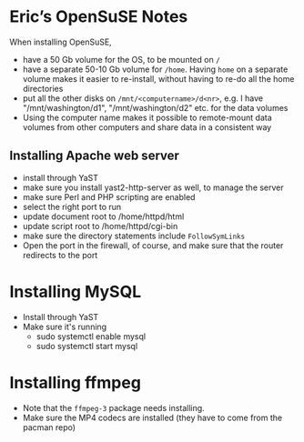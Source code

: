 # Eric’s OpenSuSE Notes

When installing OpenSuSE,
 - have a 50 Gb volume for the OS, to be mounted on `/`
 - have a separate 50-10 Gb volume for `/home`. Having `home` on a separate
   volume makes it easier to re-install, without having to re-do all the
   home directories
 - put all the other disks on `/mnt/<computername>/d<nr>`, e.g.
   I have "/mnt/washington/d1", "/mnt/washington/d2" etc. for the data
   volumes
 - Using the computer name makes it possible to remote-mount data volumes
   from other computers and share data in a consistent way

## Installing Apache web server

 - install through YaST
 - make sure you install yast2-http-server as well, to manage the server
 - make sure Perl and PHP scripting are enabled
 - select the right port to run
 - update document root to /home/httpd/html
 - update script root to /home/httpd/cgi-bin
 - make sure the directory statements include `FollowSymLinks`
 - Open the port in the firewall, of course, and make sure that the router
   redirects to the port

# Installing MySQL
 - Install through YaST
 - Make sure it's running
    - sudo systemctl enable mysql
    - sudo systemctl start mysql

# Installing ffmpeg
 - Note that the `ffmpeg-3` package needs installing.
 - Make sure the MP4 codecs are installed (they have to come
   from the pacman repo)

